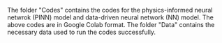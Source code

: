 The folder "Codes" contains the codes for the physics-informed neural netwrok (PINN) model and data-driven neural network (NN) model. The above codes are in Google Colab format. The folder "Data" contains the necessary data used to run the codes successfully.
